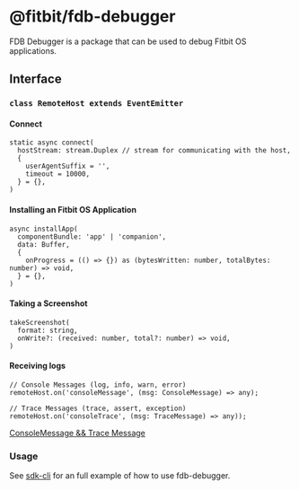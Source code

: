 @fitbit/fdb-debugger
===============

FDB Debugger is a package that can be used to debug Fitbit OS applications.

## Interface
### `class RemoteHost extends EventEmitter`
#### Connect
```
static async connect(
  hostStream: stream.Duplex // stream for communicating with the host,
  {
    userAgentSuffix = '',
    timeout = 10000,
  } = {},
)
```

#### Installing an Fitbit OS Application
```
async installApp(
  componentBundle: 'app' | 'companion',
  data: Buffer,
  {
    onProgress = (() => {}) as (bytesWritten: number, totalBytes: number) => void,
  } = {},
)
```

#### Taking a Screenshot
```
takeScreenshot(
  format: string,
  onWrite?: (received: number, total?: number) => void,
)
```

#### Receiving logs
```
// Console Messages (log, info, warn, error)
remoteHost.on('consoleMessage', (msg: ConsoleMessage) => any);

// Trace Messages (trace, assert, exception)
remoteHost.on('consoleTrace', (msg: TraceMessage) => any));
```
[ConsoleMessage && Trace Message](https://github.com/Fitbit/developer-bridge/tree/master/packages/fdb-protocol#readme)


### Usage
See [sdk-cli](https://github.com/Fitbit/developer-bridge/tree/master/packages/sdk-cli#readme) for an full example of how to use fdb-debugger.

